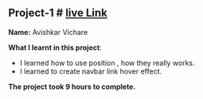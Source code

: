 ## Project-1 # [live Link](https://streetstyledesign.netlify.app/)

**Name:** Avishkar Vichare

**What I learnt in this project**:

  - I learned how to use position , how they really works.
  - I learned to create navbar link hover effect.

**The project took 9 hours to complete.** 


